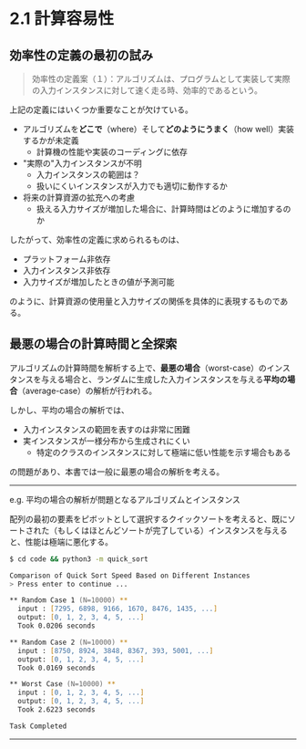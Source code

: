# 2.1 計算容易性

## 効率性の定義の最初の試み

> 効率性の定義案（１）：アルゴリズムは、プログラムとして実装して実際の入力インスタンスに対して速く走る時、効率的であるという。

上記の定義にはいくつか重要なことが欠けている。

- アルゴリズムを**どこで**（where）そして**どのようにうまく**（how well）実装するかが未定義
  - 計算機の性能や実装のコーディングに依存
- "実際の"入力インスタンスが不明
  - 入力インスタンスの範囲は？
  - 扱いにくいインスタンスが入力でも適切に動作するか
- 将来の計算資源の拡充への考慮
  - 扱える入力サイズが増加した場合に、計算時間はどのように増加するのか

したがって、効率性の定義に求められるものは、

- プラットフォーム非依存
- 入力インスタンス非依存
- 入力サイズが増加したときの値が予測可能

のように、計算資源の使用量と入力サイズの関係を具体的に表現するものである。

## 最悪の場合の計算時間と全探索

アルゴリズムの計算時間を解析する上で、**最悪の場合**（worst-case）のインスタンスを与える場合と、ランダムに生成した入力インスタンスを与える**平均の場合**（average-case）の解析が行われる。

しかし、平均の場合の解析では、

- 入力インスタンスの範囲を表すのは非常に困難
- 実インスタンスが一様分布から生成されにくい
  - 特定のクラスのインスタンスに対して極端に低い性能を示す場合もある

の問題があり、本書では一般に最悪の場合の解析を考える。

---

e.g. 平均の場合の解析が問題となるアルゴリズムとインスタンス

配列の最初の要素をピボットとして選択するクイックソートを考えると、既にソートされた（もしくはほとんどソートが完了している）インスタンスを与えると、性能は極端に悪化する。

```zsh
$ cd code && python3 -m quick_sort

Comparison of Quick Sort Speed Based on Different Instances
> Press enter to continue ...

** Random Case 1 (N=10000) **
  input : [7295, 6898, 9166, 1670, 8476, 1435, ...]
  output: [0, 1, 2, 3, 4, 5, ...]
  Took 0.0206 seconds

** Random Case 2 (N=10000) **
  input : [8750, 8924, 3848, 8367, 393, 5001, ...]
  output: [0, 1, 2, 3, 4, 5, ...]
  Took 0.0169 seconds

** Worst Case (N=10000) **
  input : [0, 1, 2, 3, 4, 5, ...]
  output: [0, 1, 2, 3, 4, 5, ...]
  Took 2.6223 seconds

Task Completed
```

---
